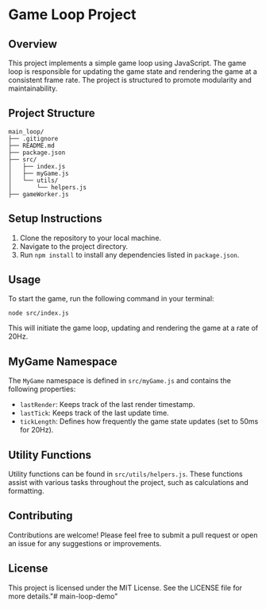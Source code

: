 # Game Loop Project

## Overview
This project implements a simple game loop using JavaScript. The game loop is responsible for updating the game state and rendering the game at a consistent frame rate. The project is structured to promote modularity and maintainability.

## Project Structure
```
main_loop/
├── .gitignore
├── README.md
├── package.json
├── src/
│   ├── index.js
│   ├── myGame.js
│   └── utils/
│       └── helpers.js
├── gameWorker.js
```

## Setup Instructions
1. Clone the repository to your local machine.
2. Navigate to the project directory.
3. Run `npm install` to install any dependencies listed in `package.json`.

## Usage
To start the game, run the following command in your terminal:
```
node src/index.js
```
This will initiate the game loop, updating and rendering the game at a rate of 20Hz.

## MyGame Namespace
The `MyGame` namespace is defined in `src/myGame.js` and contains the following properties:
- `lastRender`: Keeps track of the last render timestamp.
- `lastTick`: Keeps track of the last update time.
- `tickLength`: Defines how frequently the game state updates (set to 50ms for 20Hz).

## Utility Functions
Utility functions can be found in `src/utils/helpers.js`. These functions assist with various tasks throughout the project, such as calculations and formatting.

## Contributing
Contributions are welcome! Please feel free to submit a pull request or open an issue for any suggestions or improvements.

## License
This project is licensed under the MIT License. See the LICENSE file for more details."# main-loop-demo" 

